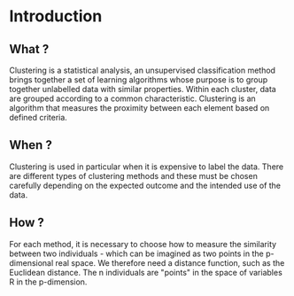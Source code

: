 # Introduction

## What ?
Clustering is a statistical analysis, an unsupervised classification method brings together a set of learning algorithms whose purpose is to group together unlabelled data with similar properties. Within each cluster, data are grouped according to a common characteristic. Clustering is an algorithm that measures the proximity between each element based on defined criteria.

## When ?
Clustering is used in particular when it is expensive to label the data. There are different types of clustering methods and these must be chosen carefully depending on the expected outcome and the intended use of the data.

## How ?
For each method, it is necessary to choose how to measure the similarity between two individuals - which can be imagined as two points in the p-dimensional real space. We therefore need a distance function, such as the Euclidean distance. The n individuals are "points" in the space of variables R in the p-dimension.